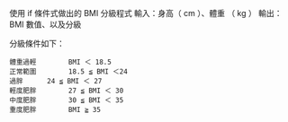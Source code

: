 使用 if 條件式做出的 BMI 分級程式
輸入：身高（ cm ）、體重 （ kg ）
輸出：BMI 數值、以及分級

分級條件如下：

	體重過輕		BMI ＜ 18.5 
	正常範圍		18.5 ≦ BMI ＜24 
	過胖		24 ≦ BMI ＜ 27 
	輕度肥胖		27 ≦ BMI ＜ 30 
	中度肥胖		30 ≦ BMI ＜ 35 
	重度肥胖		BMI ≧ 35
